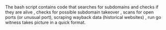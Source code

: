 


The bash script contains code that searches for subdomains and checks if they are alive , checks for possible
subdomain takeover , scans for open ports (or unusual port), scraping wayback data (historical websites) , 
run go witness takes picture in a quick format.
